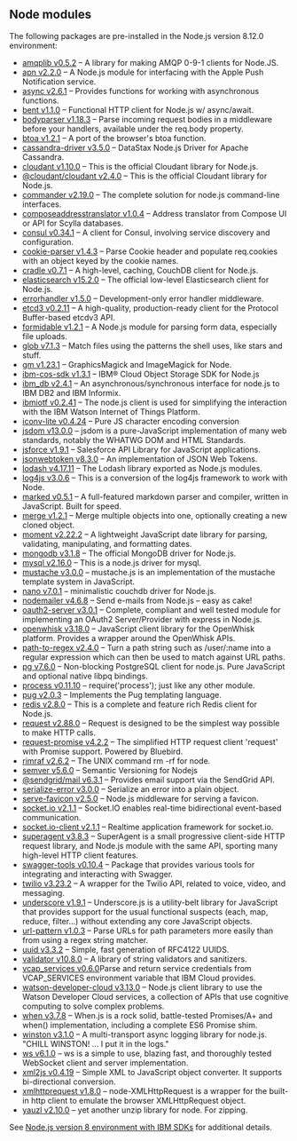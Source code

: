 ## Node modules

The following packages are pre-installed in the Node.js version 8.12.0 environment:

* [amqplib v0.5.2](https://www.npmjs.com/package/amqplib) – A library for making AMQP 0-9-1 clients for Node.JS.
* [apn v2.2.0](https://www.npmjs.com/package/apn) – A Node.js module for interfacing with the Apple Push Notification service.
* [async v2.6.1](https://www.npmjs.com/package/async) – Provides functions for working with asynchronous functions.
* [bent v1.1.0](https://www.npmjs.com/package/bent) – Functional HTTP client for Node.js w/ async/await.
* [bodyparser v1.18.3](https://www.npmjs.com/package/body-parser) – Parse incoming request bodies in a middleware before your handlers, available under the req.body property.
* [btoa v1.2.1](https://www.npmjs.com/package/btoa) – A port of the browser's btoa function.
* [cassandra-driver v3.5.0](https://www.npmjs.com/package/cassandra-driver) – DataStax Node.js Driver for Apache Cassandra.
* [cloudant v1.10.0](https://www.npmjs.com/package/cloudant) – This is the official Cloudant library for Node.js.
* [@cloudant/cloudant v2.4.0](https://www.npmjs.com/package/cloudant) – This is the official Cloudant library for Node.js.
* [commander v2.19.0](https://www.npmjs.com/package/commander) – The complete solution for node.js command-line interfaces.
* [composeaddresstranslator v1.0.4](https://www.npmjs.com/package/composeaddresstranslator) – Address translator from Compose UI or API for Scylla databases.
* [consul v0.34.1](https://www.npmjs.com/package/consul) – A client for Consul, involving service discovery and configuration.
* [cookie-parser v1.4.3](https://www.npmjs.com/package/cookie-parser) – Parse Cookie header and populate req.cookies with an object keyed by the cookie names.
* [cradle v0.7.1](https://www.npmjs.com/package/cradle) – A high-level, caching, CouchDB client for Node.js.
* [elasticsearch v15.2.0](https://www.npmjs.com/package/elasticsearch) – The official low-level Elasticsearch client for Node.js.
* [errorhandler v1.5.0](https://www.npmjs.com/package/errorhandler) – Development-only error handler middleware.
* [etcd3 v0.2.11](https://www.npmjs.com/package/etcd3) – A high-quality, production-ready client for the Protocol Buffer-based etcdv3 API.
* [formidable v1.2.1](https://www.npmjs.com/package/formidable) – A Node.js module for parsing form data, especially file uploads.
* [glob v7.1.3](https://www.npmjs.com/package/glob) – Match files using the patterns the shell uses, like stars and stuff.
* [gm v1.23.1](https://www.npmjs.com/package/gm) – GraphicsMagick and ImageMagick for Node.
* [ibm-cos-sdk v1.3.1](https://www.npmjs.com/package/ibm-cos-sdk) – IBM® Cloud Object Storage SDK for Node.js
* [ibm_db v2.4.1](https://www.npmjs.com/package/ibm_db) – An asynchronous/synchronous interface for node.js to IBM DB2 and IBM Informix.
* [ibmiotf v0.2.41](https://www.npmjs.com/package/ibmiotf) – The node.js client is used for simplifying the interaction with the IBM Watson Internet of Things Platform.
* [iconv-lite v0.4.24](https://www.npmjs.com/package/iconv-lite) – Pure JS character encoding conversion
* [jsdom v13.0.0](https://www.npmjs.com/package/jsdom) – jsdom is a pure-JavaScript implementation of many web standards, notably the WHATWG DOM and HTML Standards.
* [jsforce v1.9.1](https://www.npmjs.com/package/jsforce) – Salesforce API Library for JavaScript applications.
* [jsonwebtoken v8.3.0](https://www.npmjs.com/package/jsonwebtoken) – An implementation of JSON Web Tokens.
* [lodash v4.17.11](https://www.npmjs.com/package/lodash) – The Lodash library exported as Node.js modules.
* [log4js v3.0.6](https://www.npmjs.com/package/log4js) – This is a conversion of the log4js framework to work with Node.
* [marked v0.5.1](https://www.npmjs.com/package/marked) – A full-featured markdown parser and compiler, written in JavaScript. Built for speed.
* [merge v1.2.1](https://www.npmjs.com/package/merge) – Merge multiple objects into one, optionally creating a new cloned object.
* [moment v2.22.2](https://www.npmjs.com/package/moment) – A lightweight JavaScript date library for parsing, validating, manipulating, and formatting dates.
* [mongodb v3.1.8](https://www.npmjs.com/package/mongodb) – The official MongoDB driver for Node.js.
* [mysql v2.16.0](https://www.npmjs.com/package/mysql) – This is a node.js driver for mysql.
* [mustache v3.0.0](https://www.npmjs.com/package/mustache) – mustache.js is an implementation of the mustache template system in JavaScript.
* [nano v7.0.1](https://www.npmjs.com/package/nano) – minimalistic couchdb driver for Node.js.
* [nodemailer v4.6.8](https://www.npmjs.com/package/nodemailer) – Send e-mails from Node.js – easy as cake!
* [oauth2-server v3.0.1](https://www.npmjs.com/package/oauth2-server) – Complete, compliant and well tested module for implementing an OAuth2 Server/Provider with express in Node.js.
* [openwhisk v3.18.0](https://www.npmjs.com/package/openwhisk) – JavaScript client library for the OpenWhisk platform. Provides a wrapper around the OpenWhisk APIs.
* [path-to-regex v2.4.0](https://www.npmjs.com/package/path-to-regexp) – Turn a path string such as /user/:name into a regular expression which can then be used to match against URL paths.
* [pg v7.6.0](https://www.npmjs.com/package/pg) – Non-blocking PostgreSQL client for node.js. Pure JavaScript and optional native libpq bindings.
* [process v0.11.10](https://www.npmjs.com/package/process) – require('process'); just like any other module.
* [pug v2.0.3](https://www.npmjs.com/package/pug) – Implements the Pug templating language.
* [redis v2.8.0](https://www.npmjs.com/package/redis) – This is a complete and feature rich Redis client for Node.js.
* [request v2.88.0](https://www.npmjs.com/package/request) – Request is designed to be the simplest way possible to make HTTP calls.
* [request-promise v4.2.2](https://www.npmjs.com/package/request-promise) – The simplified HTTP request client 'request' with Promise support. Powered by Bluebird.
* [rimraf v2.6.2](https://www.npmjs.com/package/rimraf) – The UNIX command rm -rf for node.
* [semver v5.6.0](https://www.npmjs.com/package/semver) – Semantic Versioning for Nodejs
* [@sendgrid/mail v6.3.1](https://www.npmjs.com/package/@sendgrid/mail) – Provides email support via the SendGrid API.
* [serialize-error v3.0.0](https://www.npmjs.com/package/serialize-error) – Serialize an error into a plain object.
* [serve-favicon v2.5.0](https://www.npmjs.com/package/serve-favicon) – Node.js middleware for serving a favicon.
* [socket.io v2.1.1](https://www.npmjs.com/package/socket.io) – Socket.IO enables real-time bidirectional event-based communication.
* [socket.io-client v2.1.1](https://www.npmjs.com/package/socket.io-client) – Realtime application framework for socket.io.
* [superagent v3.8.3](https://www.npmjs.com/package/superagent) – SuperAgent is a small progressive client-side HTTP request library, and Node.js module with the same API, sporting many high-level HTTP client features.
* [swagger-tools v0.10.4](https://www.npmjs.com/package/swagger-tools) – Package that provides various tools for integrating and interacting with Swagger.
* [twilio v3.23.2](https://www.npmjs.com/package/twilio) – A wrapper for the Twilio API, related to voice, video, and messaging.
* [underscore v1.9.1]("https://www.npmjs.com/package/underscore") – Underscore.js is a utility-belt library for JavaScript that provides support for the usual functional suspects (each, map, reduce, filter...) without extending any
  core JavaScript objects.
* [url-pattern v1.0.3](https://www.npmjs.com/package/url-pattern) – Parse URLs for path parameters more easily than from using a regex string matcher.
* [uuid v3.3.2](https://www.npmjs.com/package/uuid) – Simple, fast generation of RFC4122 UUIDS.
* [validator v10.8.0](https://www.npmjs.com/package/validator) – A library of string validators and sanitizers.
* [vcap_services v0.6.0](https://www.npmjs.com/package/vcap_services)Parse and return service credentials from VCAP_SERVICES environment variable that IBM Cloud provides.
* [watson-developer-cloud v3.13.0](https://www.npmjs.com/package/watson-developer-cloud) – Node.js client library to use the Watson Developer Cloud services, a collection of APIs that use cognitive computing to solve complex problems.
* [when v3.7.8](https://www.npmjs.com/package/when) – When.js is a rock solid, battle-tested Promises/A+ and when() implementation, including a complete ES6 Promise shim.
* [winston v3.1.0](https://www.npmjs.com/package/winston) – A multi-transport async logging library for node.js. "CHILL WINSTON! ... I put it in the logs."
* [ws v6.1.0](https://www.npmjs.com/package/ws) – ws is a simple to use, blazing fast, and thoroughly tested WebSocket client and server implementation.
* [xml2js v0.4.19](https://www.npmjs.com/package/xml2js) – Simple XML to JavaScript object converter. It supports bi-directional conversion.
* [xmlhttprequest v1.8.0](https://www.npmjs.com/package/xmlhttprequest) – node-XMLHttpRequest is a wrapper for the built-in http client to emulate the browser XMLHttpRequest object.
* [yauzl v2.10.0](https://www.npmjs.com/package/yauzl) – yet another unzip library for node. For zipping.

See [Node.js version 8 environment with IBM SDKs](https://console.bluemix.net/docs/openwhisk/openwhisk_reference.html#openwhisk_ref_javascript_environments_8) for additional details.
